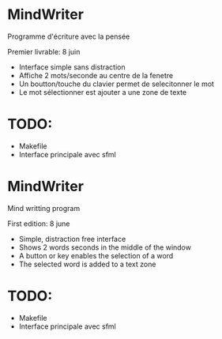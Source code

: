 MindWriter
==========

Programme d'écriture avec la pensée

Premier livrable: 8 juin
  - Interface simple sans distraction
  - Affiche 2 mots/seconde au centre de la fenetre
  - Un boutton/touche du clavier permet de selecitonner le mot
  - Le mot sélectionner est ajouter a une zone de texte

TODO:
=====
  - Makefile
  - Interface principale avec sfml


MindWriter
==========

Mind writting program

First edition: 8 june
  - Simple, distraction free interface
  - Shows 2 words seconds in the middle of the window
  - A button or key enables the selection of a word
  - The selected word is added to a text zone

TODO:
=====
  - Makefile
  - Interface principale avec sfml
